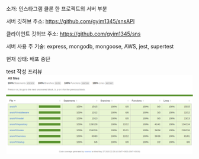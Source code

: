소개: 인스타그램 클론 한 프로젝트의 서버 부분

서버 깃허브 주소: https://github.com/gyim1345/snsAPI

클라이언트 깃허브 주소: https://github.com/gyim1345/sns


서버 사용 주 기술: express, mongodb, mongoose, AWS, jest, supertest

현재 상태: 배포 중단

test 작성 프리뷰
![code coverage](./code_coverage.png)